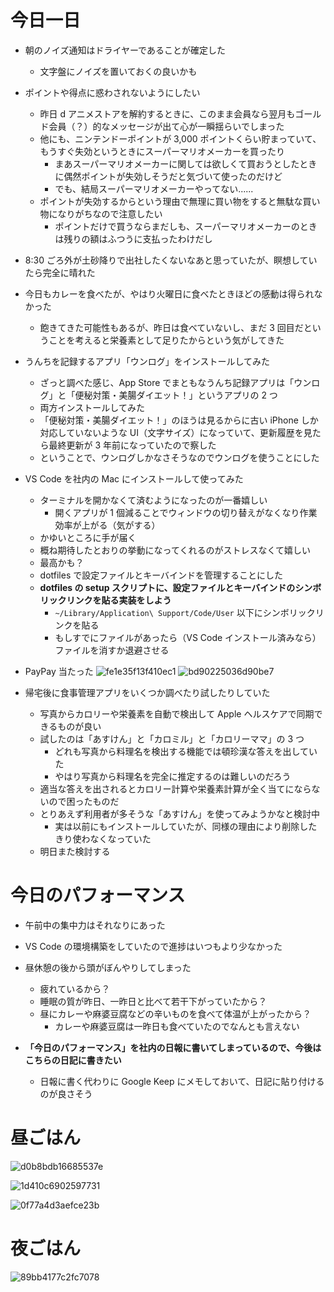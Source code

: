 # 今日一日
- 朝のノイズ通知はドライヤーであることが確定した
  - 文字盤にノイズを置いておくの良いかも

- ポイントや得点に惑わされないようにしたい
  - 昨日 d アニメストアを解約するときに、このまま会員なら翌月もゴールド会員（？）的なメッセージが出て心が一瞬揺らいでしまった
  - 他にも、ニンテンドーポイントが 3,000 ポイントくらい貯まっていて、もうすぐ失効というときにスーパーマリオメーカーを買ったり
      - まあスーパーマリオメーカーに関しては欲しくて買おうとしたときに偶然ポイントが失効しそうだと気づいて使ったのだけど
      - でも、結局スーパーマリオメーカーやってない......
  - ポイントが失効するからという理由で無理に買い物をすると無駄な買い物になりがちなので注意したい
      - ポイントだけで買うならまだしも、スーパーマリオメーカーのときは残りの額はふつうに支払ったわけだし

- 8:30 ごろ外が土砂降りで出社したくないなあと思っていたが、瞑想していたら完全に晴れた

- 今日もカレーを食べたが、やはり火曜日に食べたときほどの感動は得られなかった
  - 飽きてきた可能性もあるが、昨日は食べていないし、まだ 3 回目だということを考えると栄養素として足りたからという気がしてきた

- うんちを記録するアプリ「ウンログ」をインストールしてみた
  - ざっと調べた感じ、App Store でまともなうんち記録アプリは「ウンログ」と「便秘対策・美腸ダイエット！」というアプリの 2 つ
  - 両方インストールしてみた
  - 「便秘対策・美腸ダイエット！」のほうは見るからに古い iPhone しか対応していないような UI（文字サイズ）になっていて、更新履歴を見たら最終更新が 3 年前になっていたので察した
  - ということで、ウンログしかなさそうなのでウンログを使うことにした

- VS Code を社内の Mac にインストールして使ってみた
  - ターミナルを開かなくて済むようになったのが一番嬉しい
      - 開くアプリが 1 個減ることでウィンドウの切り替えがなくなり作業効率が上がる（気がする）
  - かゆいところに手が届く
  - 概ね期待したとおりの挙動になってくれるのがストレスなくて嬉しい
  - 最高かも？
  - dotfiles で設定ファイルとキーバインドを管理することにした
  - **dotfiles の setup スクリプトに、設定ファイルとキーバインドのシンボリックリンクを貼る実装をしよう**
      - `~/Library/Application\ Support/Code/User` 以下にシンボリックリンクを貼る
      - もしすでにファイルがあったら（VS Code インストール済みなら）ファイルを消すか退避させる

- PayPay 当たった
![fe1e35f13f410ec1](/images/2019/10/fe1e35f13f410ec1.png)
![bd90225036d90be7](/images/2019/10/bd90225036d90be7.png)

- 帰宅後に食事管理アプリをいくつか調べたり試したりしていた
  - 写真からカロリーや栄養素を自動で検出して Apple ヘルスケアで同期できるものが良い
  - 試したのは「あすけん」と「カロミル」と「カロリーママ」の 3 つ
      - どれも写真から料理名を検出する機能では頓珍漢な答えを出していた
      - やはり写真から料理名を完全に推定するのは難しいのだろう
  - 適当な答えを出されるとカロリー計算や栄養素計算が全く当てにならないので困ったものだ
  - とりあえず利用者が多そうな「あすけん」を使ってみようかなと検討中
      - 実は以前にもインストールしていたが、同様の理由により削除したきり使わなくなっていた
  - 明日また検討する

# 今日のパフォーマンス
- 午前中の集中力はそれなりにあった
- VS Code の環境構築をしていたので進捗はいつもより少なかった
- 昼休憩の後から頭がぼんやりしてしまった
  - 疲れているから？
  - 睡眠の質が昨日、一昨日と比べて若干下がっていたから？
  - 昼にカレーや麻婆豆腐などの辛いものを食べて体温が上がったから？
      - カレーや麻婆豆腐は一昨日も食べていたのでなんとも言えない

- **「今日のパフォーマンス」を社内の日報に書いてしまっているので、今後はこちらの日記に書きたい**
  - 日報に書く代わりに Google Keep にメモしておいて、日記に貼り付けるのが良さそう

# 昼ごはん
![d0b8bdb16685537e](/images/2019/10/d0b8bdb16685537e.jpg)

![1d410c6902597731](/images/2019/10/1d410c6902597731.jpg)

![0f77a4d3aefce23b](/images/2019/10/0f77a4d3aefce23b.jpg)

# 夜ごはん
![89bb4177c2fc7078](/images/2019/10/89bb4177c2fc7078.jpg)
